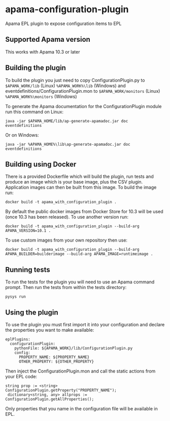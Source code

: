 # apama-configuration-plugin
Apama EPL plugin to expose configuration items to EPL

## Supported Apama version

This works with Apama 10.3 or later

## Building the plugin

To build the plugin you just need to copy ConfigurationPlugin.py to `$APAMA_WORK/lib` (Linux) `%APAMA_WORK%\lib` (Windows) and eventdefinitions/ConfigurationPlugin.mon to `$APAMA_WORK/monitors` (Linux) `%APAMA_WORK%\monitors` (Windows)

To generate the Apama documentation for the ConfigurationPlugin module run this command on Linux:

    java -jar $APAMA_HOME/lib/ap-generate-apamadoc.jar doc eventdefinitions

Or on Windows:

    java -jar %APAMA_HOME%\lib\ap-generate-apamadoc.jar doc eventdefinitions

## Building using Docker

There is a provided Dockerfile which will build the plugin, run tests and produce an image which is your base image, plus the CSV plugin. Application images can then be built from this image. To build the image run:

    docker build -t apama_with_configuration_plugin .

By default the public docker images from Docker Store for 10.3 will be used (once 10.3 has been released). To use another version run:

    docker build -t apama_with_configuration_plugin --build-arg APAMA_VERSION=10.1 .

To use custom images from your own repository then use:

    docker build -t apama_with_configuration_plugin --build-arg APAMA_BUILDER=builderimage --build-arg APAMA_IMAGE=runtimeimage .

## Running tests

To run the tests for the plugin you will need to use an Apama command prompt. Then run the tests from within the tests directory:

    pysys run

## Using the plugin

To use the plugin you must first import it into your configuration and declare the properties you want to make available:

    eplPlugins:
      configurationPlugin:
        pythonFile: ${APAMA_WORK}/lib/ConfigurationPlugin.py
        config:
          PROPERTY_NAME: ${PROPERTY_NAME}
          OTHER_PROPERTY: ${OTHER_PROPERTY}

Then inject the ConfigurationPlugin.mon and call the static actions from your EPL code:

    string prop := <string> ConfigurationPlugin.getProperty("PROPERTY_NAME");
	 dictionary<string, any> allprops := ConfigurationPlugin.getAllProperties();

Only properties that you name in the configuration file will be available in EPL.
